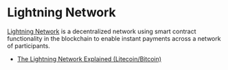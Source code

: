 # Lightning Network

[Lightning Network](https://lightning.network/) is a decentralized network using smart contract functionality in the blockchain to enable instant payments across a network of participants.

* [The Lightning Network Explained (Litecoin/Bitcoin)](https://youtu.be/MpfvhiqFw7A)
